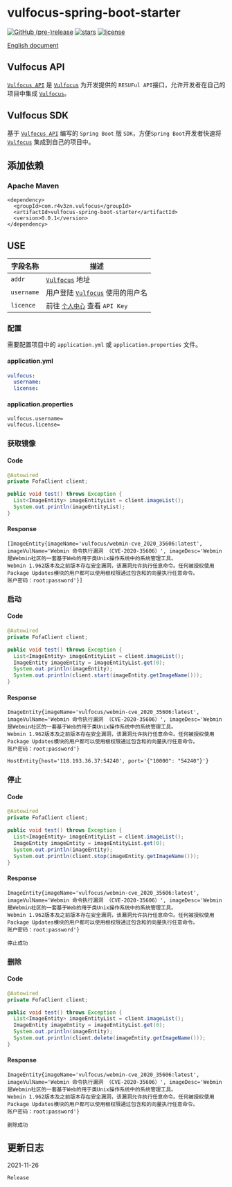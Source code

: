 # vulfocus-spring-boot-starter


[![GitHub (pre-)release](https://img.shields.io/github/release/fofapro/vulfocus-spring-boot-starter/all.svg)](https://github.com/fofapro/vulfocus-spring-boot-starter/releases) [![stars](https://img.shields.io/github/stars/fofapro/vulfocus-spring-boot-starter.svg)](https://github.com/fofapro/vulfocus-spring-boot-starter/stargazers) [![license](https://img.shields.io/github/license/fofapro/vulfocus-spring-boot-starter.svg)](https://github.com/fofapro/vulfocus-spring-boot-starter/blob/master/LICENSE)

[English document](https://github.com/fofapro/vulfocus-spring-boot-starter/blob/master/README.md)

## Vulfocus API

[`Vulfocus API`](https://fofapro.github.io/vulfocus/#/VULFOCUSAPI) 是  [`Vulfocus`](http://vulfocus.io/) 为开发提供的 `RESUFul API`接口，允许开发者在自己的项目中集成 [`Vulfocus`](http://vulfocus.io)。


## Vulfocus SDK

基于 [`Vulfocus API`](https://fofapro.github.io/vulfocus/#/VULFOCUSAPI) 编写的 `Spring Boot` 版 `SDK`，方便`Spring Boot`开发者快速将  [`Vulfocus`](http://vulfocus.io/) 集成到自己的项目中。


## 添加依赖

### Apache Maven

```
<dependency>
  <groupId>com.r4v3zn.vulfocus</groupId>
  <artifactId>vulfocus-spring-boot-starter</artifactId>
  <version>0.0.1</version>
</dependency>
```

## USE

|字段名称|描述|
| ---- | ---- |
|`addr`|[`Vulfocus`](http://vulfocus.io/) 地址|
|`username`|用户登陆 [`Vulfocus`](http://vulfocus.io/) 使用的用户名|
|`licence`|前往 [`个人中心`](http://vulfocus.fofa.so/#/profile/index) 查看 `API Key`|

### 配置

需要配置项目中的 `application.yml` 或 `application.properties` 文件。

#### application.yml
```yaml
vulfocus:
  username: 
  license: 
```
#### application.properties
```properties
vulfocus.username=
vulfocus.license=
```

### 获取镜像

#### Code

```java
@Autowired
private FofaClient client;

public void test() throws Exception {
  List<ImageEntity> imageEntityList = client.imageList();
  System.out.println(imageEntityList);
}
```

#### Response

```
[ImageEntity{imageName='vulfocus/webmin-cve_2020_35606:latest', imageVulName='Webmin 命令执行漏洞 （CVE-2020-35606）', imageDesc='Webmin是Webmin社区的一套基于Web的用于类Unix操作系统中的系统管理工具。
Webmin 1.962版本及之前版本存在安全漏洞，该漏洞允许执行任意命令。任何被授权使用Package Updates模块的用户都可以使用根权限通过包含和的向量执行任意命令。
账户密码：root:password'}]
```

### 启动

#### Code

```java
@Autowired
private FofaClient client;

public void test() throws Exception {
  List<ImageEntity> imageEntityList = client.imageList();
  ImageEntity imageEntity = imageEntityList.get(0);
  System.out.println(imageEntity);
  System.out.println(client.start(imageEntity.getImageName()));
}
```


#### Response

```
ImageEntity{imageName='vulfocus/webmin-cve_2020_35606:latest', imageVulName='Webmin 命令执行漏洞 （CVE-2020-35606）', imageDesc='Webmin是Webmin社区的一套基于Web的用于类Unix操作系统中的系统管理工具。
Webmin 1.962版本及之前版本存在安全漏洞，该漏洞允许执行任意命令。任何被授权使用Package Updates模块的用户都可以使用根权限通过包含和的向量执行任意命令。
账户密码：root:password'}

HostEntity{host='118.193.36.37:54240', port='{"10000": "54240"}'}
```

### 停止

#### Code

```java
@Autowired
private FofaClient client;

public void test() throws Exception {
  List<ImageEntity> imageEntityList = client.imageList();
  ImageEntity imageEntity = imageEntityList.get(0);
  System.out.println(imageEntity);
  System.out.println(client.stop(imageEntity.getImageName()));
}
```

#### Response

```
ImageEntity{imageName='vulfocus/webmin-cve_2020_35606:latest', imageVulName='Webmin 命令执行漏洞 （CVE-2020-35606）', imageDesc='Webmin是Webmin社区的一套基于Web的用于类Unix操作系统中的系统管理工具。
Webmin 1.962版本及之前版本存在安全漏洞，该漏洞允许执行任意命令。任何被授权使用Package Updates模块的用户都可以使用根权限通过包含和的向量执行任意命令。
账户密码：root:password'}

停止成功
```

### 删除

#### Code

```java
@Autowired
private FofaClient client;

public void test() throws Exception {
  List<ImageEntity> imageEntityList = client.imageList();
  ImageEntity imageEntity = imageEntityList.get(0);
  System.out.println(imageEntity);
  System.out.println(client.delete(imageEntity.getImageName()));
}
```

#### Response

```
ImageEntity{imageName='vulfocus/webmin-cve_2020_35606:latest', imageVulName='Webmin 命令执行漏洞 （CVE-2020-35606）', imageDesc='Webmin是Webmin社区的一套基于Web的用于类Unix操作系统中的系统管理工具。
Webmin 1.962版本及之前版本存在安全漏洞，该漏洞允许执行任意命令。任何被授权使用Package Updates模块的用户都可以使用根权限通过包含和的向量执行任意命令。
账户密码：root:password'}

删除成功
```

## 更新日志

2021-11-26

```
Release
```
